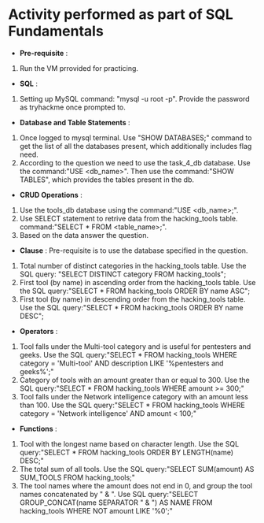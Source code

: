 # Activity performed as part of SQL Fundamentals

- **Pre-requisite** :
1. Run the VM prrovided for practicing.

- **SQL** :
1. Setting up MySQL command: "mysql -u root -p". Provide the password as tryhackme once prompted to.

- **Database and Table Statements** :
1. Once logged to mysql terminal. Use "SHOW DATABASES;" command to get the list of all the databases present, which additionally includes flag need.
2. According to the question we need to use the task_4_db database. Use the command:"USE <db_name>". Then use the command:"SHOW TABLES", which provides the tables present in the db.

- **CRUD Operations** :
1. Use the tools_db database using the command:"USE <db_name>;".
2. Use SELECT statement to retrive data from the hacking_tools table. command:"SELECT * FROM <table_name>;".
3. Based on the data answer the question.

- **Clause** : Pre-requisite is to use the database specified in the question.
1. Total number of distinct categories in the hacking_tools table. Use the SQL query: "SELECT DISTINCT category FROM hacking_tools";
2. First tool (by name) in ascending order from the hacking_tools table. Use the SQL query:"SELECT * FROM hacking_tools ORDER BY name ASC";
3. First tool (by name) in descending order from the hacking_tools table. Use the SQL query:"SELECT * FROM hacking_tools ORDER BY name DESC";

- **Operators** :
1. Tool falls under the Multi-tool category and is useful for pentesters and geeks. Use the SQL query:"SELECT * FROM hacking_tools WHERE category = 'Multi-tool' AND description LIKE '%pentesters and geeks%';"
2. Category of tools with an amount greater than or equal to 300. Use the SQL query:"SELECT * FROM hacking_tools WHERE amount >= 300;"
3. Tool falls under the Network intelligence category with an amount less than 100. Use the SQL query:"SELECT * FROM hacking_tools WHERE category = 'Network intelligence' AND 
amount < 100;"

- **Functions** :
1. Tool with the longest name based on character length. Use the SQL query:"SELECT * FROM hacking_tools ORDER BY LENGTH(name) DESC;"
2. The total sum of all tools. Use the SQL query:"SELECT SUM(amount) AS SUM_TOOLS FROM hacking_tools;"
3. The tool names where the amount does not end in 0, and group the tool names concatenated by " & ". Use SQL query:"SELECT GROUP_CONCAT(name SEPARATOR " & ") AS NAME FROM hacking_tools WHERE NOT amount LIKE '%0';"

